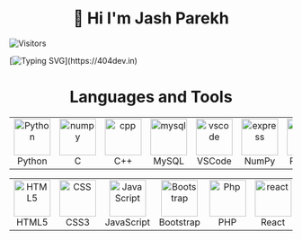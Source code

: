 <h1 align="center">👋 Hi  I'm <b>Jash Parekh</b></h1>

<!--**jashparekh08/jashparekh08** is a ✨ _special_ ✨ repository because its `README.md` (this file) appears on your GitHub profile.-->


<!--
<div align="center">
  <img src="https://i.imgur.com/dBaSKWF.gif" height="20" width="100%">
</div>
-->
<!--
![Visitor Count](https://profile-counter.glitch.me/jashparekh08/count.svg)
![Profile Views](https://hits.seeyoufarm.com/api/count/incr/badge.svg?url=https://github.com/jashparekh08/&title=Profile%20Views)
![Visitors](https://img.shields.io/badge/dynamic/json?color=brightgreen&label=Visitors&query=value&url=https://api.countapi.xyz/hit/jashparekh08.readme)
![Visitors](https://visitor-badge.glitch.me/badge?page_id=jashparekh08.jashparekh08)
-->



![Visitors](https://komarev.com/ghpvc/?username=jashparekh08&color=blue&style=flat-square)


[![Typing SVG](https://readme-typing-svg.demolab.com?font=Fira+Code&pause=5&color=3FB4FF&width=435&lines=PYTHON;SQL;DataScience;MachineLearning;C%2B%2B;WebDevelopment;)](https://404dev.in)
<h1 align="center">Languages and Tools</h1>

<table align="center">
  <tr>
    <td align="center" width="96">
        <img src="https://skillicons.dev/icons?i=py" alt="Python" width="65" height="65" />
      <br>Python
    </td>
    <td align="center" width="96">
        <img src="https://skillicons.dev/icons?i=c" alt="numpy" width="65" height="65" />
      <br>C
    </td>
     <td align="center" width="96">
        <img src="https://skillicons.dev/icons?i=cpp" alt="cpp" width="65" height="65" />
      <br>C++
    </td>
     <td align="center" width="96">
        <img src="https://skillicons.dev/icons?i=mysql" alt="mysql" width="65" height="65" />
      <br>MySQL
    </td>
    <td align="center" width="96">
        <img src="https://skillicons.dev/icons?i=vscode" width="65" height="65" alt="vscode" />
      <br>VSCode
    </td>
    <td align="center" width="96">
        <img src="https://raw.githubusercontent.com/marwin1991/profile-technology-icons/refs/heads/main/icons/numpy.png" alt="express" width="65" height="65" />
      <br>NumPy
    </td>
    <td align="center" width="96">
        <img src="https://raw.githubusercontent.com/marwin1991/profile-technology-icons/refs/heads/main/icons/pandas.png" alt="react" width="65" height="65" />
      <br>Pandas
    </td>
    <td align="center" width="96">
        <img src="https://skillicons.dev/icons?i=tensorflow" width="65" height="65" alt="tensorflow" />
      <br>tensorflow
    </td>
    <td align="center" width="96">
        <img src="https://raw.githubusercontent.com/marwin1991/profile-technology-icons/refs/heads/main/icons/jupyter_notebook.png" alt="jupyter_notebook" width="65" height="65" />
      <br>Jupyter
    </td>
  </tr>
</table>

<table align="center">
  <tr>
    <td align="center" width="96">
        <img src="https://skillicons.dev/icons?i=html" width="65" height="65" alt="HTML5" />
      <br>HTML5
    </td>
    <td align="center" width="96">
        <img src="https://skillicons.dev/icons?i=css" width="65" height="65" alt="CSS" />
      <br>CSS3
    </td>
    <td align="center" width="96">
        <img src="https://skillicons.dev/icons?i=js" alt="JavaScript" width="65" height="65" />
      <br>JavaScript
    </td>
    <td align="center" width="96">
        <img src="https://skillicons.dev/icons?i=bootstrap" width="65" height="65" alt="Bootstrap" />
      <br>Bootstrap
    </td>
    <td align="center" width="96">
        <img src="https://skillicons.dev/icons?i=php" alt="Php" width="65" height="65" />
      <br>PHP
    </td>
    <td align="center" width="96">
        <img src="https://skillicons.dev/icons?i=react" alt="react" width="65" height="65" />
      <br>React
    </td>
    <td align="center" width="96">
        <img src="https://skillicons.dev/icons?i=nodejs" alt="nodejs" width="65" height="65" />
      <br>NodeJS
    </td>
    <td align="center" width="96">
        <img src="https://skillicons.dev/icons?i=express" alt="express" width="65" height="65" />
      <br>Express
    </td>
    <td align="center" width="96">
        <img src="https://skillicons.dev/icons?i=mongodb" alt="mongodb" width="65" height="65" />
      <br>MongoDB
    </td>     
  </tr>
</table>


<br>
<br>
<!-- <br>

<p align="center">
    <a href="https://wakatime.com/@fab123">
        <img src="https://github-readme-activity-graph.vercel.app/graph?username=jashparekh08&theme=material-palenight&hide_border=true&hide_title=false&area=true&custom_title=Total%20contribution%20graph%20in%20all%20repo" width="95%" alt="activity graph">
    </a>
</p>
<br> -->



<!-- ![Top Languages](https://github-readme-stats.vercel.app/api/top-langs/?username=jashparekh08&theme=radical)

<p>
  <img src="https://github-readme-stats.vercel.app/api/top-langs/?username=jashparekh08&layout=compact&theme=dark&hide_border=true" alt="Top Languages" />
</p>
-->



<!--[![My Skills](https://skillicons.dev/icons?i=js,html,css,wasm)](https://skillicons.dev)
